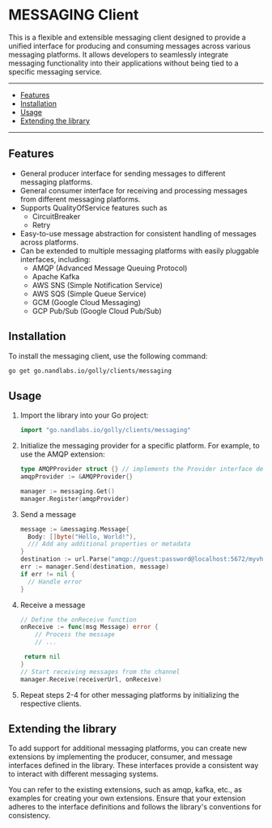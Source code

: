 # MESSAGING Client

This is a flexible and extensible messaging client designed to provide a unified interface for producing and consuming messages across various messaging platforms. It allows developers to seamlessly integrate messaging functionality into their applications without being tied to a specific messaging service.

---
- [Features](#features)
- [Installation](#installation)
- [Usage](#usage)
- [Extending the library](#extending-the-library)
---

## Features
* General producer interface for sending messages to different messaging platforms.
* General consumer interface for receiving and processing messages from different messaging platforms.
* Supports QualityOfService features such as
  * CircuitBreaker
  * Retry
* Easy-to-use message abstraction for consistent handling of messages across platforms.
* Can be extended to multiple messaging platforms with easily pluggable interfaces, including:
  * AMQP (Advanced Message Queuing Protocol)
  * Apache Kafka
  * AWS SNS (Simple Notification Service)
  * AWS SQS (Simple Queue Service)
  * GCM (Google Cloud Messaging)
  * GCP Pub/Sub (Google Cloud Pub/Sub)

## Installation
To install the messaging client, use the following command:
```bash
go get go.nandlabs.io/golly/clients/messaging
```

## Usage
1. Import the library into your Go project:
    ```go
    import "go.nandlabs.io/golly/clients/messaging"
    ```
2. Initialize the messaging provider for a specific platform. For example, to use the AMQP extension:
    ```go
    type AMQPProvider struct {} // implements the Provider interface defined under the library
    amqpProvider := &AMQPProvider{}
   
    manager := messaging.Get()
    manager.Register(amqpProvider)
    ```
3. Send a message
   ```go
   message := &messaging.Message{
     Body: []byte("Hello, World!"), 
	 /// Add any additional properties or metadata
   }
   destination := url.Parse("amqp://guest:password@localhost:5672/myvhost")
   err := manager.Send(destination, message)
   if err != nil {
     // Handle error
   }
   ```
4. Receive a message
   ```go
   // Define the onReceive function
   onReceive := func(msg Message) error {
       // Process the message
       // ...

    return nil
   }
   // Start receiving messages from the channel
   manager.Receive(receiverUrl, onReceive)
   ```
5. Repeat steps 2-4 for other messaging platforms by initializing the respective clients.

## Extending the library
To add support for additional messaging platforms, you can create new extensions by implementing the producer, consumer, and message interfaces defined in the library. These interfaces provide a consistent way to interact with different messaging systems.

You can refer to the existing extensions, such as amqp, kafka, etc., as examples for creating your own extensions. Ensure that your extension adheres to the interface definitions and follows the library's conventions for consistency.
